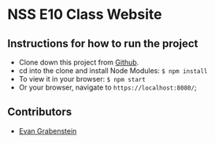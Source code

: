 # NSS E10 Class Website

## Instructions for how to run the project
* Clone down this project from [Github](https://github.com/nss-evening-cohort-10/E10-Website).
* cd into the clone and install Node Modules: `$ npm install`
* To view it in your browser: `$ npm start`
* Or your browser, navigate to `https://localhost:8080/`;

## Contributors
* [Evan Grabenstein](https://github.com/evangdesigns)
